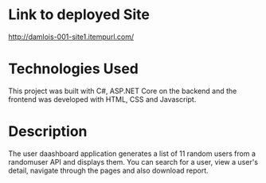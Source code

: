 # Link to deployed Site
http://damlois-001-site1.itempurl.com/
# Technologies Used
This project was built with C#, ASP.NET Core on the backend and the frontend was developed with HTML, CSS and Javascript.
# Description
The user daashboard application generates a list of 11 random users from a randomuser API and displays them. You can search for a user, view a user's detail, navigate through the pages and also download report.
